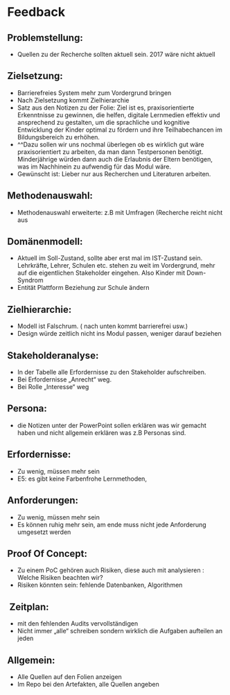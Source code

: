 # Feedback
## Problemstellung:
- Quellen zu der Recherche sollten aktuell sein. 2017 wäre nicht aktuell

## Zielsetzung:
- Barrierefreies System mehr zum Vordergrund bringen
- Nach Zielsetzung kommt Zielhierarchie
- Satz aus den Notizen zu der Folie: Ziel ist es, praxisorientierte Erkenntnisse zu gewinnen, die helfen, digitale Lernmedien effektiv und ansprechend zu gestalten, um die sprachliche und kognitive Entwicklung der Kinder optimal zu fördern und ihre Teilhabechancen im Bildungsbereich zu erhöhen. 
- ^^Dazu sollen wir uns nochmal überlegen ob es wirklich gut wäre praxisorientiert zu arbeiten, da man dann Testpersonen benötigt. Minderjährige würden dann auch die Erlaubnis der Eltern benötigen, was im Nachhinein zu aufwendig für das Modul wäre. 
- Gewünscht ist: Lieber nur aus Recherchen und Literaturen arbeiten.

## Methodenauswahl:
- Methodenauswahl erweiterte: z.B mit Umfragen (Recherche reicht nicht aus

## Domänenmodell:
- Aktuell im Soll-Zustand, sollte aber erst mal im IST-Zustand sein. Lehrkräfte, Lehrer, Schulen etc. stehen zu weit im Vordergrund, mehr auf die eigentlichen Stakeholder eingehen. Also Kinder mit Down-Syndrom
- Entität Plattform Beziehung zur Schule ändern

## Zielhierarchie:
- Modell ist Falschrum. ( nach unten kommt barrierefrei usw.) 
- Design würde zeitlich nicht ins Modul passen, weniger darauf beziehen

## Stakeholderanalyse:
- In der Tabelle alle Erfordernisse zu den Stakeholder aufschreiben. 
- Bei Erfordernisse „Anrecht“ weg. 
- Bei Rolle „Interesse“ weg

## Persona:
- die Notizen unter der PowerPoint sollen erklären was wir gemacht haben und nicht allgemein erklären was z.B Personas sind.

## Erfordernisse:
- Zu wenig, müssen mehr sein
- E5: es gibt keine Farbenfrohe Lernmethoden,

## Anforderungen:
- Zu wenig, müssen mehr sein
- Es können ruhig mehr sein, am ende muss nicht jede Anforderung umgesetzt werden

## Proof Of Concept:
- Zu einem PoC gehören auch Risiken, diese auch mit analysieren : Welche Risiken beachten wir?
- Risiken könnten sein: fehlende Datenbanken, Algorithmen
  
##  Zeitplan:
- mit den fehlenden Audits vervollständigen
- Nicht immer „alle“ schreiben sondern wirklich die Aufgaben aufteilen an jeden

## Allgemein: 
- Alle Quellen auf den Folien anzeigen
- Im Repo bei den Artefakten, alle Quellen angeben
